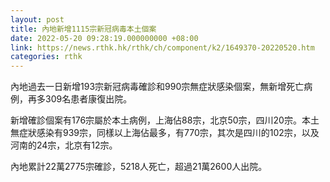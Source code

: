 ```yaml
---
layout: post
title: 內地新增1115宗新冠病毒本土個案
date: 2022-05-20 09:28:19.000000000 +08:00
link: https://news.rthk.hk/rthk/ch/component/k2/1649370-20220520.htm
categories: rthk
---
```


內地過去一日新增193宗新冠病毒確診和990宗無症狀感染個案，無新增死亡病例，再多309名患者康復出院。

新增確診個案有176宗屬於本土病例，上海佔88宗，北京50宗，四川20宗。本土無症狀感染有939宗，同樣以上海佔最多，有770宗，其次是四川的102宗，以及河南的24宗，北京有12宗。

內地累計22萬2775宗確診，5218人死亡，超過21萬2600人出院。

